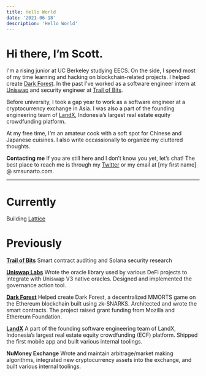 ```yaml
---
title: Hello World
date: '2021-06-18'
description: 'Hello World'
---
```


# Hi there, I’m Scott.

I'm a rising junior at UC Berkeley studying EECS. On the side, I spend most of my time learning and hacking on blockchain-related projects. I helped create [Dark Forest](https://twitter.com/darkforest_eth). In the past I've worked as a software engineer intern at [Uniswap](https://uniswap.org) and security engineer at [Trail of Bits](https://trailofbits.com).

Before university, I took a gap year to work as a software engineer at a cryptocurrency exchange in Asia. I was also a part of the founding engineering team of [LandX](https://landx.id), Indonesia’s largest real estate equity crowdfunding platform.

At my free time, I’m an amateur cook with a soft spot for Chinese and Japanese cuisines. I also write occassionally to organize my cluttered thoughts.
<br />

**Contacting me**
If you are still here and I don’t know you yet, let’s chat!
The best place to reach me is through my [Twitter](https://twitter.com/smsunarto) or my email at [my first name] @ smsunarto.com.

---

# Currently

Building [Lattice](https://twitter.com/latticexyz)
<br/>

# Previously

**[Trail of Bits](https://trailofbits.com)**
Smart contract auditing and Solana security research
<br/>

**[Uniswap Labs](https://uniswap.org)**
Wrote the oracle library used by various DeFi projects to integrate with Uniswap V3 native oracles. Designed and implemented the governance action tool.
<br/>

**[Dark Forest](https://twitter.com/darkforest_eth)**
Helped create Dark Forest, a decentralized MMORTS game on the Ethereum blockchain built using zk-SNARKS. Architected and wrote the smart contracts. The project raised grant funding from Mozilla and Ethereum Foundation.
<br/>

**[LandX](https://landx.id)**
A part of the founding software engineering team of LandX, Indonesia’s largest real estate equity crowdfunding (ECF) platform. Shipped the first mobile app and built various internal toolings.
<br/>

**NuMoney Exchange**
Wrote and maintain arbitrage/market making algorithms, integrated new cryptocurrency assets into the exchange, and built various internal toolings.
